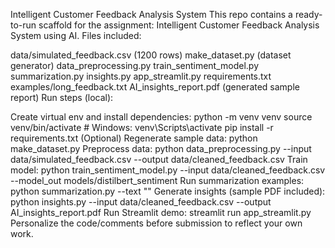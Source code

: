 Intelligent Customer Feedback Analysis System
This repo contains a ready-to-run scaffold for the assignment: Intelligent Customer Feedback Analysis System using AI. Files included:

data/simulated_feedback.csv (1200 rows)
make_dataset.py (dataset generator)
data_preprocessing.py
train_sentiment_model.py
summarization.py
insights.py
app_streamlit.py
requirements.txt
examples/long_feedback.txt
AI_insights_report.pdf (generated sample report)
Run steps (local):

Create virtual env and install dependencies: python -m venv venv source venv/bin/activate # Windows: venv\Scripts\activate pip install -r requirements.txt
(Optional) Regenerate sample data: python make_dataset.py
Preprocess data: python data_preprocessing.py --input data/simulated_feedback.csv --output data/cleaned_feedback.csv
Train model: python train_sentiment_model.py --input data/cleaned_feedback.csv --model_out models/distilbert_sentiment
Run summarization examples: python summarization.py --text ""
Generate insights (sample PDF included): python insights.py --input data/cleaned_feedback.csv --output AI_insights_report.pdf
Run Streamlit demo: streamlit run app_streamlit.py
Personalize the code/comments before submission to reflect your own work.
